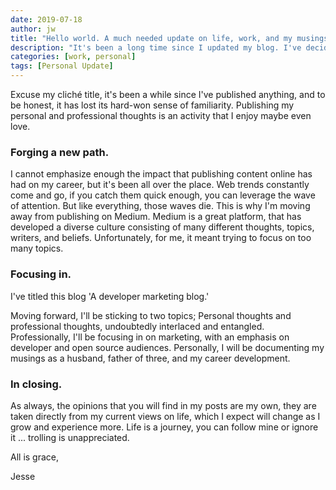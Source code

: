 ```yaml
---
date: 2019-07-18
author: jw
title: "Hello world. A much needed update on life, work, and my musings"
description: "It's been a long time since I updated my blog. I've decided to make some changes and focus my blog on developer marketing, relations, and open source community building. Here's what I've been up to."
categories: [work, personal]
tags: [Personal Update]
---
```

Excuse my cliché title, it's been a while since I've published anything, and to be honest, it has lost its hard-won sense of familiarity. Publishing my personal and professional thoughts is an activity that I enjoy maybe even love. 

<h3>Forging a new path.</h3> 
I cannot emphasize enough the impact that publishing content online has had on my career, but it's been all over the place. Web trends constantly come and go, if you catch them quick enough, you can leverage the wave of attention. But like everything, those waves die. This is why I'm moving away from publishing on Medium. Medium is a great platform, that has developed a diverse culture consisting of many different thoughts, topics, writers, and beliefs. Unfortunately, for me, it meant trying to focus on too many topics. 

<h3>Focusing in.</h3>
I've titled this blog 'A developer marketing blog.' 

Moving forward, I'll be sticking to two topics; Personal thoughts and professional thoughts, undoubtedly interlaced and entangled. Professionally, I'll be focusing in on marketing, with an emphasis on developer and open source audiences. Personally, I will be documenting my musings as a husband, father of three, and my career development. 

<h3>In closing.</h3>
As always, the opinions that you will find in my posts are my own, they are taken directly from my current views on life, which I expect will change as I grow and experience more. Life is a journey, you can follow mine or ignore it ... trolling is unappreciated.

All is grace,

Jesse

